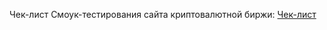 Чек-лист Смоук-тестирования сайта криптовалютной биржи:
 [Чек-лист  ](https://docs.google.com/spreadsheets/d/10bJ25l-SRrmaJdt65nxLPVaTpXJme2cf6gn18x4s7sY/edit?usp=sharing)

